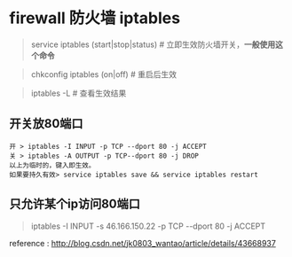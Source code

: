 # firewall 防火墙 iptables

> service iptables (start|stop|status) # 立即生效防火墙开关，**一般使用这个命令**

> chkconfig iptables (on|off) # 重启后生效

> iptables -L # 查看生效结果

## 开关放80端口
    开 > iptables -I INPUT -p TCP --dport 80 -j ACCEPT
    关 > iptables -A OUTPUT -p TCP--dport 80 -j DROP
    以上为临时的，键入即生效。
    如果要持久有效> service iptables save && service iptables restart

## 只允许某个ip访问80端口
> iptables -I INPUT -s 46.166.150.22 -p TCP --dport 80 -j ACCEPT


reference : http://blog.csdn.net/jk0803_wantao/article/details/43668937